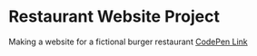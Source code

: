 # Restaurant Website Project

Making a website for a fictional burger restaurant
[CodePen Link](https://codepen.io/timothydharris/full/qBXaVQr)
